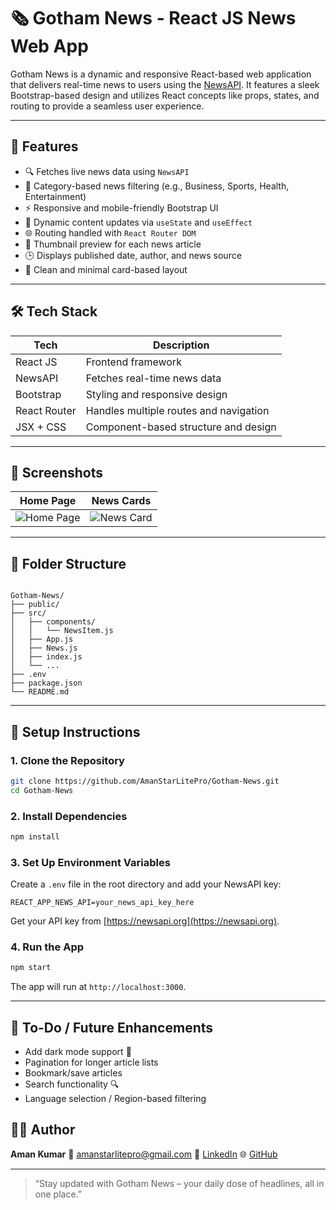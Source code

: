 # 🗞️ Gotham News - React JS News Web App

Gotham News is a dynamic and responsive React-based web application that delivers real-time news to users using the [NewsAPI](https://newsapi.org/). It features a sleek Bootstrap-based design and utilizes React concepts like props, states, and routing to provide a seamless user experience.

---

## 🚀 Features

- 🔍 Fetches live news data using `NewsAPI`
- 🧭 Category-based news filtering (e.g., Business, Sports, Health, Entertainment)
- ⚡ Responsive and mobile-friendly Bootstrap UI
- 🔁 Dynamic content updates via `useState` and `useEffect`
- 🌐 Routing handled with `React Router DOM`
- 📸 Thumbnail preview for each news article
- 🕒 Displays published date, author, and news source
- 🧼 Clean and minimal card-based layout

---

## 🛠️ Tech Stack

| Tech            | Description                            |
|-----------------|----------------------------------------|
| React JS        | Frontend framework                     |
| NewsAPI         | Fetches real-time news data            |
| Bootstrap       | Styling and responsive design          |
| React Router    | Handles multiple routes and navigation |
| JSX + CSS       | Component-based structure and design   |

---

## 📸 Screenshots

| Home Page                             | News Cards                           |
|--------------------------------------|--------------------------------------|
| ![Home Page](./screenshots/home.png) | ![News Card](./screenshots/card.png) |

---

## 📂 Folder Structure

```

Gotham-News/
├── public/
├── src/
│   ├── components/
│   │   └── NewsItem.js
│   ├── App.js
│   ├── News.js
│   ├── index.js
│   └── ...
├── .env
├── package.json
└── README.md

````

---

## 🔧 Setup Instructions

### 1. Clone the Repository

```bash
git clone https://github.com/AmanStarLitePro/Gotham-News.git
cd Gotham-News
````

### 2. Install Dependencies

```bash
npm install
```

### 3. Set Up Environment Variables

Create a `.env` file in the root directory and add your NewsAPI key:

```env
REACT_APP_NEWS_API=your_news_api_key_here
```

Get your API key from [https://newsapi.org](https://newsapi.org).

### 4. Run the App

```bash
npm start
```

The app will run at `http://localhost:3000`.

---

## 📌 To-Do / Future Enhancements

* Add dark mode support 🌙
* Pagination for longer article lists
* Bookmark/save articles
* Search functionality 🔍
* Language selection / Region-based filtering

## 👨‍💻 Author

**Aman Kumar**
📧 [amanstarlitepro@gmail.com](mailto:amanstarlitepro@gmail.com)
🔗 [LinkedIn](https://www.linkedin.com/in/aman-kumar-a487b5252/)
🌐 [GitHub](https://github.com/AmanStarLitePro)

---

> “Stay updated with Gotham News – your daily dose of headlines, all in one place.”

